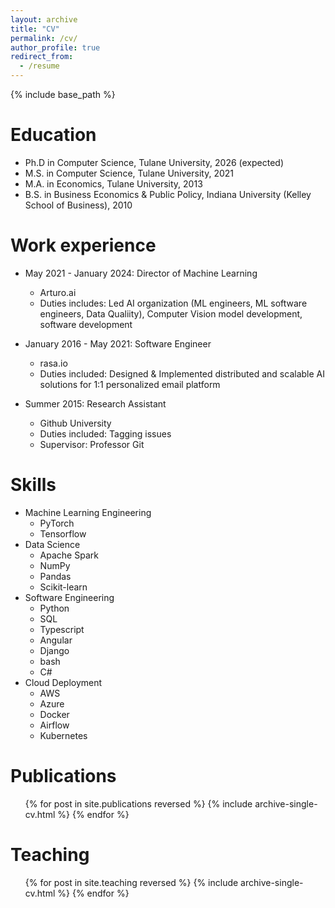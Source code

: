 ```yaml
---
layout: archive
title: "CV"
permalink: /cv/
author_profile: true
redirect_from:
  - /resume
---
```


{% include base_path %}

Education
======
* Ph.D in Computer Science, Tulane University, 2026 (expected)
* M.S. in Computer Science, Tulane University, 2021
* M.A. in Economics, Tulane University, 2013
* B.S. in Business Economics & Public Policy, Indiana University (Kelley School of Business), 2010

Work experience
======
* May 2021 - January 2024: Director of Machine Learning
  * Arturo.ai
  * Duties includes: Led AI organization (ML engineers, ML software engineers, Data Qualiity), Computer Vision model development, software development

* January 2016 - May 2021: Software Engineer
  * rasa.io
  * Duties included: Designed & Implemented distributed and scalable AI solutions for 1:1 personalized email platform

* Summer 2015: Research Assistant
  * Github University
  * Duties included: Tagging issues
  * Supervisor: Professor Git
  
Skills
======
* Machine Learning Engineering
  * PyTorch
  * Tensorflow
* Data Science
  * Apache Spark
  * NumPy
  * Pandas
  * Scikit-learn
* Software Engineering
  * Python
  * SQL
  * Typescript
  * Angular
  * Django
  * bash
  * C#
* Cloud Deployment
  * AWS
  * Azure
  * Docker
  * Airflow
  * Kubernetes

Publications
======
  <ul>{% for post in site.publications reversed %}
    {% include archive-single-cv.html %}
  {% endfor %}</ul>
  
<!-- Talks
======
  <ul>{% for post in site.talks reversed %}
    {% include archive-single-talk-cv.html  %}
  {% endfor %}</ul> -->
  
Teaching
======
  <ul>{% for post in site.teaching reversed %}
    {% include archive-single-cv.html %}
  {% endfor %}</ul>
  
